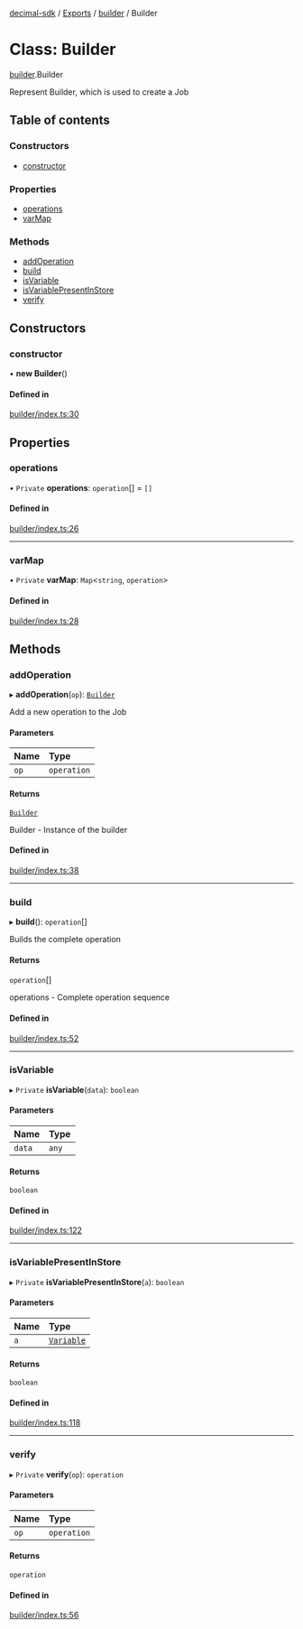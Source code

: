 [decimal-sdk](../README.md) / [Exports](../modules.md) / [builder](../modules/builder.md) / Builder

# Class: Builder

[builder](../modules/builder.md).Builder

Represent Builder, which is used to create a Job

## Table of contents

### Constructors

- [constructor](builder.Builder.md#constructor)

### Properties

- [operations](builder.Builder.md#operations)
- [varMap](builder.Builder.md#varmap)

### Methods

- [addOperation](builder.Builder.md#addoperation)
- [build](builder.Builder.md#build)
- [isVariable](builder.Builder.md#isvariable)
- [isVariablePresentInStore](builder.Builder.md#isvariablepresentinstore)
- [verify](builder.Builder.md#verify)

## Constructors

### constructor

• **new Builder**()

#### Defined in

[builder/index.ts:30](https://github.com/DecimalAt/decimal_sdk/blob/6ba5e75/src/builder/index.ts#L30)

## Properties

### operations

• `Private` **operations**: `operation`[] = `[]`

#### Defined in

[builder/index.ts:26](https://github.com/DecimalAt/decimal_sdk/blob/6ba5e75/src/builder/index.ts#L26)

___

### varMap

• `Private` **varMap**: `Map`<`string`, `operation`\>

#### Defined in

[builder/index.ts:28](https://github.com/DecimalAt/decimal_sdk/blob/6ba5e75/src/builder/index.ts#L28)

## Methods

### addOperation

▸ **addOperation**(`op`): [`Builder`](builder.Builder.md)

Add a new operation to the Job

#### Parameters

| Name | Type |
| :------ | :------ |
| `op` | `operation` |

#### Returns

[`Builder`](builder.Builder.md)

Builder - Instance of the builder

#### Defined in

[builder/index.ts:38](https://github.com/DecimalAt/decimal_sdk/blob/6ba5e75/src/builder/index.ts#L38)

___

### build

▸ **build**(): `operation`[]

Builds the complete operation

#### Returns

`operation`[]

operations - Complete operation sequence

#### Defined in

[builder/index.ts:52](https://github.com/DecimalAt/decimal_sdk/blob/6ba5e75/src/builder/index.ts#L52)

___

### isVariable

▸ `Private` **isVariable**(`data`): `boolean`

#### Parameters

| Name | Type |
| :------ | :------ |
| `data` | `any` |

#### Returns

`boolean`

#### Defined in

[builder/index.ts:122](https://github.com/DecimalAt/decimal_sdk/blob/6ba5e75/src/builder/index.ts#L122)

___

### isVariablePresentInStore

▸ `Private` **isVariablePresentInStore**(`a`): `boolean`

#### Parameters

| Name | Type |
| :------ | :------ |
| `a` | [`Variable`](../interfaces/operators.Variable.md) |

#### Returns

`boolean`

#### Defined in

[builder/index.ts:118](https://github.com/DecimalAt/decimal_sdk/blob/6ba5e75/src/builder/index.ts#L118)

___

### verify

▸ `Private` **verify**(`op`): `operation`

#### Parameters

| Name | Type |
| :------ | :------ |
| `op` | `operation` |

#### Returns

`operation`

#### Defined in

[builder/index.ts:56](https://github.com/DecimalAt/decimal_sdk/blob/6ba5e75/src/builder/index.ts#L56)
